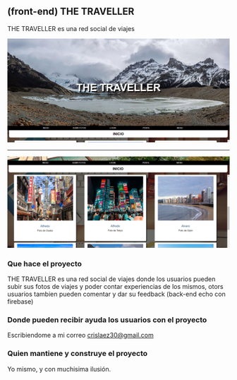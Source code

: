 ## (front-end) THE TRAVELLER

THE TRAVELLER es una red social de viajes

<img src="https://github.com/crislaez/ProjectoFinalGradoSuperior-React/blob/master/src/imagenes/foto_proyecto.PNG" />
<hr>
<img src="https://github.com/crislaez/ProjectoFinalGradoSuperior-React/blob/master/src/imagenes/foto_proyecto_2.PNG" />

### Que hace el proyecto

THE TRAVELLER es una red social de viajes donde los usuarios pueden subir sus fotos de viajes
y poder contar experiencias de los mismos, otors usuarios tambien pueden comentar y dar su feedback (back-end echo con firebase)
 
### Donde pueden recibir ayuda los usuarios con el proyecto
 
Escribiendome a mi correo crislaez30@gmail.com

### Quien mantiene y construye el proyecto

Yo mismo, y con muchisima ilusión.
